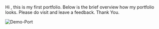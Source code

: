 Hi , this is my first portfolio. 
Below is the brief overview how my portfolio looks. Please do visit and leave a feedback. Thank You.

![Demo-Port](https://user-images.githubusercontent.com/76640771/191963874-6917d0e1-f422-4246-9e1c-774e250d01e9.jpg)
